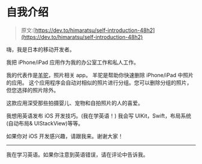 # 自我介绍

> 原文:[https://dev.to/himaratsu/self-introduction-48h2](https://dev.to/himaratsu/self-introduction-48h2)

嗨，我是日本的移动开发者。

我把 iPhone/iPad 应用作为我的办公室工作和私人工作。

我的代表作是[羊驼](https://itunes.apple.com/app/id934444072?mt=8)，照片相关 app。
羊驼是帮助你快速删除 iPhone/iPad 中照片的应用。
这个应用程序会自动对相似的照片进行分组。您可以删除分组的照片，但您选择的照片除外。

这款应用深受那些拍摄婴儿、宠物和自拍照片的人的喜爱。

我想用英语发布 iOS 开发技巧。(我在学英语！)
我会写 UIKit，Swift，布局系统(自动布局& UIStackView)等等。

如果你对 iOS 开发感兴趣，请跟我来。谢谢大家！

* * *

我在学习英语。如果你注意到英语错误，请在评论中告诉我。